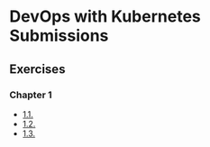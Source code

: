 # DevOps with Kubernetes Submissions

## Exercises

### Chapter 1

- [1.1.](https://github.com/quyenkhanhnghi/devops-with-kubernetes/releases/tag/1.1)
- [1.2.](https://github.com/quyenkhanhnghi/devops-with-kubernetes/releases/tag/1.2)
- [1.3.](https://github.com/quyenkhanhnghi/devops-with-kubernetes/releases/tag/1.3)